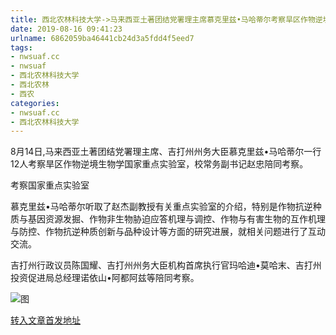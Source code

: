 ```yaml
---
title: 西北农林科技大学->马来西亚土著团结党署理主席慕克里兹•马哈蒂尔考察旱区作物逆境生物学国家重点实验室 | nwsuaf.cc
date: 2019-08-16 09:41:23
urlname: 6862059ba46441cb24d3a5fdd4f5eed7
tags: 
- nwsuaf.cc
- nwsuaf
- 西北农林科技大学
- 西北农林
- 西农
categories:
- nwsuaf.cc
- 西北农林科技大学
---
```



8月14日,马来西亚土著团结党署理主席、吉打州州务大臣慕克里兹•马哈蒂尔一行12人考察旱区作物逆境生物学国家重点实验室，校常务副书记赵忠陪同考察。

考察国家重点实验室

慕克里兹•马哈蒂尔听取了赵杰副教授有关重点实验室的介绍，特别是作物抗逆种质与基因资源发掘、作物非生物胁迫应答机理与调控、作物与有害生物的互作机理与防控、作物抗逆种质创新与品种设计等方面的研究进展，就相关问题进行了互动交流。

吉打州行政议员陈国耀、吉打州州务大臣机构首席执行官玛哈迪•莫哈末、吉打州投资促进局总经理诺依山•阿都阿兹等陪同考察。



![图](https://news.nwsuaf.edu.cn/images/content/2019-08/20190815094714934162.jpg)

[转入文章首发地址](https://news.nwsuaf.edu.cn/xnxw/91333.htm)